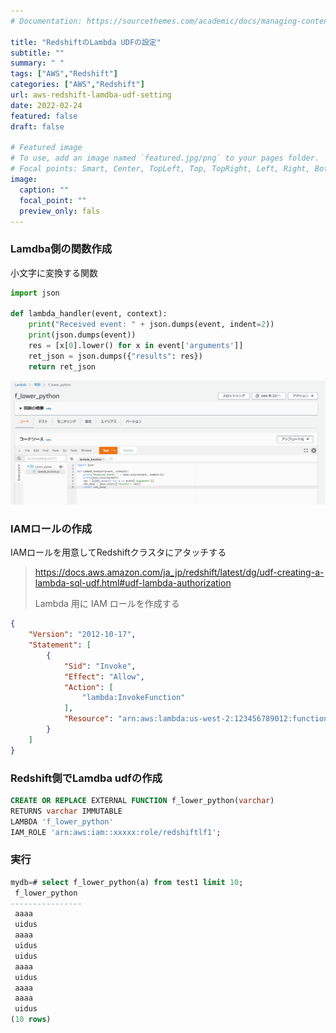 ```yaml
---
# Documentation: https://sourcethemes.com/academic/docs/managing-content/

title: "RedshiftのLambda UDFの設定"
subtitle: ""
summary: " "
tags: ["AWS","Redshift"]
categories: ["AWS","Redshift"]
url: aws-redshift-lamdba-udf-setting
date: 2022-02-24
featured: false
draft: false

# Featured image
# To use, add an image named `featured.jpg/png` to your pages folder.
# Focal points: Smart, Center, TopLeft, Top, TopRight, Left, Right, BottomLeft, Bottom, BottomRight.
image:
  caption: ""
  focal_point: ""
  preview_only: fals
---
```


### Lamdba側の関数作成

小文字に変換する関数

```python
import json

def lambda_handler(event, context):
    print("Received event: " + json.dumps(event, indent=2))
    print(json.dumps(event))
    res = [x[0].lower() for x in event['arguments']]
    ret_json = json.dumps({"results": res})
    return ret_json
```

![image-20220224232758552](image-20220224232758552.png)

### IAMロールの作成

IAMロールを用意してRedshiftクラスタにアタッチする

> https://docs.aws.amazon.com/ja_jp/redshift/latest/dg/udf-creating-a-lambda-sql-udf.html#udf-lambda-authorization
>
> Lambda 用に IAM ロールを作成する

```json
{
    "Version": "2012-10-17",
    "Statement": [
        {
            "Sid": "Invoke",
            "Effect": "Allow",
            "Action": [
                "lambda:InvokeFunction"
            ],
            "Resource": "arn:aws:lambda:us-west-2:123456789012:function:my-function"
        }
    ]
}
```

### Redshift側でLamdba udfの作成

```sql
CREATE OR REPLACE EXTERNAL FUNCTION f_lower_python(varchar)
RETURNS varchar IMMUTABLE
LAMBDA 'f_lower_python'
IAM_ROLE 'arn:aws:iam::xxxxx:role/redshiftlf1';
```

### 実行

```sql
mydb=# select f_lower_python(a) from test1 limit 10;
 f_lower_python 
----------------
 aaaa
 uidus
 aaaa
 uidus
 uidus
 aaaa
 uidus
 aaaa
 aaaa
 uidus
(10 rows)
```

